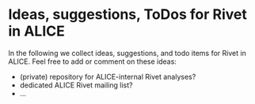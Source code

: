 # Ideas, suggestions, ToDos for Rivet in ALICE
In the following we collect ideas, suggestions, and todo items for Rivet in ALICE. Feel free to add or comment on these ideas:

* (private) repository for ALICE-internal Rivet analyses?
* dedicated ALICE Rivet mailing list?
* ...
